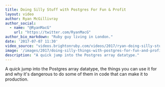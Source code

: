 ```yaml
---
title: Doing Silly Stuff with Postgres For Fun & Profit
layout: video
author: Ryan McGillivray
author_social:
  - name: "@RyanMacG"
    url: "https://twitter.com/RyanMacG"
author_bio_markdown: "Ruby guy living in London."
date: '2017-07-07 11:30'
video_source: "videos.brightonruby.com/videos/2017/ryan-doing-silly-stuff-with-postgres-for-fun-and-profit.mp4"
image: '/images/2017/doing-silly-things-with-postgres-for-fun-and-profit-ryan-macgillivray.jpg'
description: "A quick jump into the Postgres array datatype."
---
```


A quick jump into the Postgres array datatype, the things you can use it for and why it's dangerous to do some of them in code that can make it to production.
